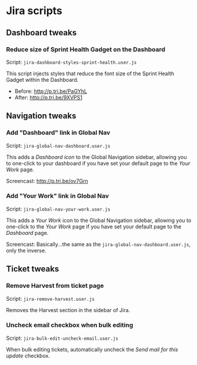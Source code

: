 # Jira scripts

## Dashboard tweaks

### Reduce size of Sprint Health Gadget on the Dashboard

Script: `jira-dashboard-styles-sprint-health.user.js`

This script injects styles that reduce the font size of the Sprint Health Gadget within the Dashboard.

* Before: http://p.tri.be/PaGYhL
* After: http://p.tri.be/9XVPS1

## Navigation tweaks

### Add "Dashboard" link in Global Nav

Script: `jira-global-nav-dashboard.user.js`

This adds a *Dashboard icon* to the Global Navigation sidebar, allowing you to one-click to your dashboard if you have set your default page to the *Your Work* page.

Screencast: http://p.tri.be/ov7Grn

### Add "Your Work" link in Global Nav

Script: `jira-global-nav-your-work.user.js`

This adds a *Your Work* icon to the Global Navigation sidebar, allowing you to one-click to the *Your Work* page if you have set your default page to the *Dashboard* page.

Screencast: Basically...the same as the `jira-global-nav-dashboard.user.js`, only the inverse.

## Ticket tweaks

### Remove Harvest from ticket page

Script: `jira-remove-harvest.user.js`

Removes the Harvest section in the sidebar of Jira.

### Uncheck email checkbox when bulk editing

Script: `jira-bulk-edit-uncheck-email.user.js`

When bulk editing tickets, automatically uncheck the _Send mail for this update_ checkbox.
